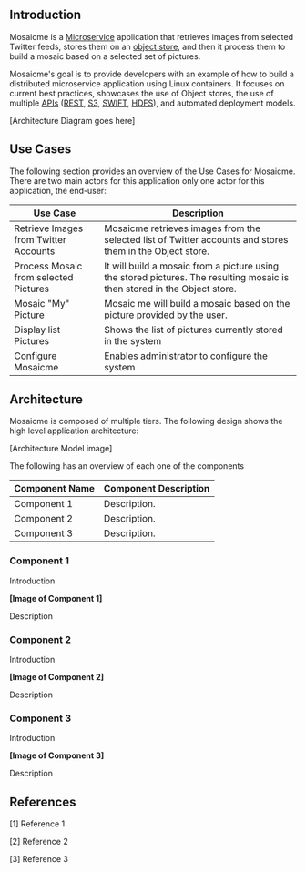 ## Introduction

Mosaicme is a [Microservice](http://en.wikipedia.org/wiki/Microservices "Microservices") application that retrieves images from selected Twitter feeds, stores them on an [object store](http://en.wikipedia.org/wiki/Object_storage "Object Store"), and then it process them to build a mosaic based on a selected set of pictures. 

Mosaicme's goal is to provide developers with an example of how to build a distributed microservice application using Linux containers. It focuses on current best practices, showcases the use of Object stores,  the use of multiple [APIs](http://en.wikipedia.org/wiki/Application_programming_interface "APIs") ([REST](http://en.wikipedia.org/wiki/Representational_state_transfer "REST"), [S3](http://en.wikipedia.org/wiki/Amazon_S3 "AWS S3"), [SWIFT](http://en.wikipedia.org/wiki/OpenStack#Swift "OpenStack Swift"), [HDFS](http://en.wikipedia.org/wiki/Apache_Hadoop#HDFS "Haddop Distributed File System")), and automated deployment models.


[Architecture Diagram goes here]



## Use Cases


The following section provides an overview of the Use Cases for Mosaicme. There are two main actors for this application  only one actor for this application, the end-user:

 
Use Case	                          | Description
------------------------------------- | -----------|
Retrieve Images from Twitter Accounts | Mosaicme retrieves images from the selected list of Twitter accounts and stores them in the Object store.
Process Mosaic from selected Pictures | It will build a mosaic from a picture using the stored pictures. The resulting mosaic is then stored in the Object store.
Mosaic "My" Picture					  | Mosaic me will build a mosaic based on the picture provided by the user.
Display list Pictures				  | Shows the list of pictures currently stored in the system
Configure Mosaicme 					  | Enables administrator to configure the system






## Architecture 

Mosaicme is composed of multiple tiers. The following design shows the high level application architecture: 

[Architecture Model image]

The following has an overview of each one of the components

Component Name |	Component Description
-------------- | ---------------------|
Component 1    | Description. 
Component 2    | Description.
Component 3    | Description.
 


### Component 1 

Introduction 

**[Image of Component 1]**

Description



### Component 2 

Introduction 

**[Image of Component 2]**

Description
   

### Component 3 

Introduction 

**[Image of Component 3]**

Description
   



## References

[1] Reference 1
 
[2] Reference 2 

[3] Reference 3

